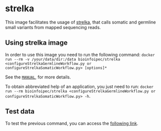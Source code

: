 # strelka

This image facilitates the usage of [strelka](https://github.com/Illumina/strelka), that calls somatic and germline small variants from mapped sequencing reads.

## Using strelka image

In order to use this image you need to run the following command: `docker run --rm -v /your/data/dir:/data bioinfoipec/strelka <configureStrelkaGermlineWorkflow.py or configureStrelkaSomaticWorkflow.py> [options]*`

See the [`MANUAL`](https://github.com/Illumina/strelka/blob/v2.9.x/docs/userGuide/README.md), for more details.

To obtain abbreviated help of an application, you just need to run: `docker run --rm bioinfoipec/strelka <configureStrelkaGermlineWorkflow.py or configureStrelkaSomaticWorkflow.py> -h`.

## Test data
To test the previous command, you can access the [following link](https://github.com/Illumina/strelka/blob/v2.9.x/docs/userGuide/quickStart.md).


